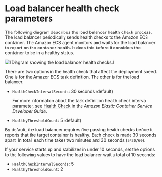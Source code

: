 # Load balancer health check parameters<a name="load-balancer-healthcheck"></a>

The following diagram describes the load balancer health check process\. The load balancer periodically sends health checks to the Amazon ECS container\. The Amazon ECS agent monitors and waits for the load balancer to report on the container health\. It does this before it considers the container to be in a healthy status\.

![\[Diagram showing the load balancer health checks.\]](http://docs.aws.amazon.com/AmazonECS/latest/bestpracticesguide/images/load-balancer-healthcheck.PNG)

There are two options in the health check that affect the deployment speed\. One is for the Amazon ECS task definition\. The other is for the load balancer\.
+ `HealthCheckIntervalSeconds`: 30 seconds \(default\)

  For more information about the task definition health check interval parameter, see [Health Check](https://docs.aws.amazon.com/AmazonECS/latest/developerguide/task_definition_parameters.html#container_definition_healthcheck) in the *Amazon Elastic Container Service Developer Guide*\.
+ `HealthyThresholdCount`: 5 \(default\)

By default, the load balancer requires five passing health checks before it reports that the target container is healthy\. Each check is made 30 seconds apart\. In total, each time takes two minutes and 30 seconds \(`5*30/60`\)\. 

If your service starts up and stabilizes in under 10 seconds, set the options to the following values to have the load balancer wait a total of 10 seconds:
+ `HealthCheckIntervalSeconds`: 5 
+ `HealthyThresholdCount`: 2